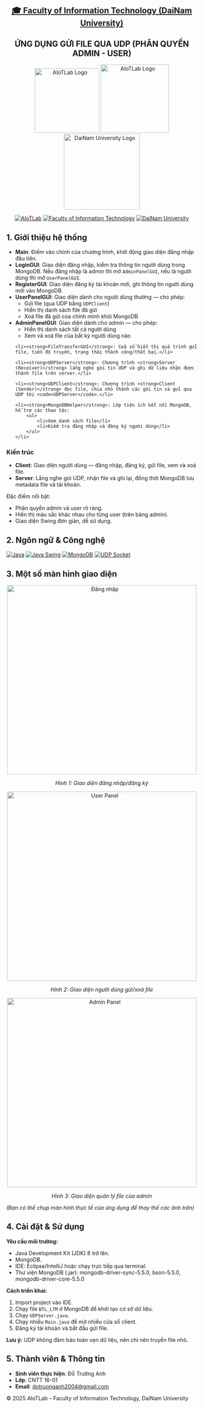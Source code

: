 <h2 align="center">
    <a href="https://dainam.edu.vn/vi/khoa-cong-nghe-thong-tin">
    🎓 Faculty of Information Technology (DaiNam University)
    </a>
</h2>
<h2 align="center">
     ỨNG DỤNG GỬI FILE QUA UDP (PHÂN QUYỀN ADMIN - USER)
</h2>
<div align="center">
    <p align="center">
        <img alt="AIoTLab Logo" width="170" src="https://github.com/user-attachments/assets/711a2cd8-7eb4-4dae-9d90-12c0a0a208a2" />
        <img alt="AIoTLab Logo" width="180" src="https://github.com/user-attachments/assets/dc2ef2b8-9a70-4cfa-9b4b-f6c2f25f1660" />
        <img alt="DaiNam University Logo" width="200" src="https://github.com/user-attachments/assets/77fe0fd1-2e55-4032-be3c-b1a705a1b574" />
    </p>

[![AIoTLab](https://img.shields.io/badge/AIoTLab-green?style=for-the-badge)](https://www.facebook.com/DNUAIoTLab)
[![Faculty of Information Technology](https://img.shields.io/badge/Faculty%20of%20Information%20Technology-blue?style=for-the-badge)](https://dainam.edu.vn/vi/khoa-cong-nghe-thong-tin)
[![DaiNam University](https://img.shields.io/badge/DaiNam%20University-orange?style=for-the-badge)](https://dainam.edu.vn)
</div>

## 1. Giới thiệu hệ thống
<ul>
     <li><strong>Main</strong>: Điểm vào chính của chương trình, khởi động giao diện đăng nhập đầu tiên.</li>

  <li><strong>LoginGUI</strong>: Giao diện đăng nhập, kiểm tra thông tin người dùng trong MongoDB. 
      Nếu đăng nhập là admin thì mở <code>AdminPanelGUI</code>, nếu là người dùng thì mở <code>UserPanelGUI</code>.
  </li>

  <li><strong>RegisterGUI</strong>: Giao diện đăng ký tài khoản mới, ghi thông tin người dùng mới vào MongoDB.</li>

  <li><strong>UserPanelGUI</strong>: Giao diện dành cho người dùng thường — cho phép:
    <ul>
      <li>Gửi file (qua UDP bằng <code>UDPClient</code>)</li>
      <li>Hiển thị danh sách file đã gửi</li>
      <li>Xoá file đã gửi của chính mình khỏi MongoDB</li>
    </ul>
  </li>

  <li><strong>AdminPanelGUI</strong>: Giao diện dành cho admin — cho phép:
    <ul>
      <li>Hiển thị danh sách tất cả người dùng</li>
      <li>Xem và xoá file của bất kỳ người dùng nào</li>
    </ul>
  </li>

    <li><strong>FileTransferGUI</strong>: Cửa sổ hiển thị quá trình gửi file, tiến độ truyền, trạng thái thành công/thất bại.</li>

    <li><strong>UDPServer</strong>: Chương trình <strong>Server (Receiver)</strong> lắng nghe gói tin UDP và ghi dữ liệu nhận được thành file trên server.</li>

    <li><strong>UDPClient</strong>: Chương trình <strong>Client (Sender)</strong> đọc file, chia nhỏ thành các gói tin và gửi qua UDP tới <code>UDPServer</code>.</li>

    <li><strong>MongoDBHelper</strong>: Lớp tiện ích kết nối MongoDB, hỗ trợ các thao tác:
        <ul>
            <li>Xem danh sách file</li>
            <li>Kiểm tra đăng nhập và đăng ký người dùng</li>
        </ul>
    </li>
</ul>

### Kiến trúc
- **Client**: Giao diện người dùng — đăng nhập, đăng ký, gửi file, xem và xoá file.
- **Server**: Lắng nghe gói UDP, nhận file và ghi lại, đồng thời MongoDB lưu metadata file và tài khoản.

Đặc điểm nổi bật:
- Phân quyền admin và user rõ ràng.
- Hiển thị màu sắc khác nhau cho từng user (trên bảng admin).
- Giao diện Swing đơn giản, dễ sử dụng.

## 2. Ngôn ngữ & Công nghệ
[![Java](https://img.shields.io/badge/Java-007396?style=for-the-badge&logo=java&logoColor=white)](https://www.java.com/)
[![Java Swing](https://img.shields.io/badge/Java%20Swing-007396?style=for-the-badge&logo=java&logoColor=white)](https://docs.oracle.com/javase/tutorial/uiswing/)
[![MongoDB](https://img.shields.io/badge/MongoDB-4EA94B?style=for-the-badge&logo=mongodb&logoColor=white)](https://www.mongodb.com/)
[![UDP Socket](https://img.shields.io/badge/UDP%20Socket-007396?style=for-the-badge&logo=socketdotio&logoColor=white)](https://datatracker.ietf.org/doc/html/rfc768)

## 3. Một số màn hình giao diện
<p align="center">
   <img src="images/login.png" alt="Đăng nhập" width="500"/>
</p>
<p align="center">
   <em>Hình 1: Giao diện đăng nhập/đăng ký</em>
</p>

<p align="center">
   <img src="images/userpanel.png" alt="User Panel" width="500"/>
</p>
<p align="center">
   <em>Hình 2: Giao diện người dùng gửi/xoá file</em>
</p>

<p align="center">
   <img src="images/adminpanel.png" alt="Admin Panel" width="500"/>
</p>
<p align="center">
   <em>Hình 3: Giao diện quản lý file của admin</em>
</p>

*(Bạn có thể chụp màn hình thực tế của ứng dụng để thay thế các ảnh trên)*

## 4. Cài đặt & Sử dụng
**Yêu cầu môi trường:**
- Java Development Kit (JDK) 8 trở lên.
- MongoDB.
- IDE: Eclipse/IntelliJ hoặc chạy trực tiếp qua terminal.
- Thư viện MongoDB (.jar): mongodb-driver-sync-5.5.0, bson-5.5.0, mongodb-driver-core-5.5.0

**Cách triển khai:**
1. Import project vào IDE.
2. Chạy file `BTL_LTM` ở MongoDB để khởi tạo cơ sở dữ liệu.
3. Chạy `UDPServer.java`.
4. Chạy nhiều `Main.java` để mở nhiều cửa sổ client.
5. Đăng ký tài khoản và bắt đầu gửi file.

<p><strong>Lưu ý:</strong> UDP không đảm bảo toàn vẹn dữ liệu, nên chỉ nên truyền file nhỏ.</p>

## 5. Thành viên & Thông tin
- **Sinh viên thực hiện**: Đỗ Trường Anh
- **Lớp**: CNTT 16-01
- **Email**: dotruonganh2004@gmail.com

© 2025 AIoTLab – Faculty of Information Technology, DaiNam University
